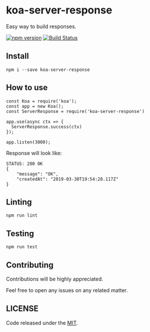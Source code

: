 # koa-server-response

Easy way to build responses.

[![npm version](https://badge.fury.io/js/koa-server-response.svg)](https://badge.fury.io/js/koa-server-response) [![Build Status](https://travis-ci.org/bertolo1988/koa-server-response.svg?branch=master)](https://travis-ci.org/bertolo1988/koa-server-response)

## Install

`npm i --save koa-server-response`

## How to use

```
const Koa = require('koa');
const app = new Koa();
const ServerResponse = require('koa-server-response')

app.use(async ctx => {
  ServerResponse.success(ctx)
});

app.listen(3000);
```

Response will look like:

```
STATUS: 200 OK
{
    "message": "OK",
    "createdAt": "2019-03-30T19:54:28.117Z"
}
```

## Linting

`npm run lint`

## Testing

`npm run test`

## Contributing

Contributions will be highly appreciated.

Feel free to open any issues on any related matter.

## LICENSE

Code released under the [MIT](./LICENSE).
